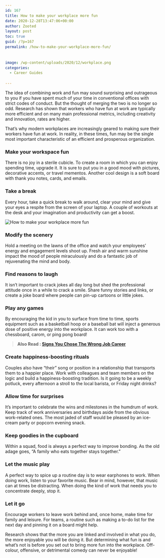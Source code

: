 ```yaml
---
id: 167
title: How to make your workplace more fun
date: 2020-12-28T13:47:06+00:00
author: Zooted
layout: post
toc: true
guid: /?p=167
permalink: /how-to-make-your-workplace-more-fun/


image: /wp-content/uploads/2020/12/workplace.png
categories:
  - Career Guides
 
---
```

The idea of combining work and fun may sound surprising and outrageous to you if you have spent much of your time in conventional offices with strict codes of conduct. But the thought of merging the two is no longer so odd. Research has shown that workers who have fun at work are typically more efficient and on many main professional metrics, including creativity and innovation, rates are higher.

That&#8217;s why modern workplaces are increasingly geared to making sure their workers have fun at work. In reality, in these times, fun may be the single most important characteristic of an efficient and prosperous organization.

### Make your workspace fun

There is no joy in a sterile cubicle. To create a room in which you can enjoy spending time, upgrade it. It is sure to put you in a good mood with pictures, decorative accents, or travel mementos. Another cool design is a soft board with thank you notes, cards, and emails.

### Take a break

Every hour, take a quick break to walk around, clear your mind and give your eyes a respite from the screen of your laptop. A couple of workouts at the desk and your imagination and productivity can get a boost. 

<img loading="lazy" width="624" height="351" src="/wp-content/uploads/2020/12/1539763936.png" alt="How to make your workplace more fun" class="wp-image-168" srcset="/wp-content/uploads/2020/12/1539763936.png 624w, /wp-content/uploads/2020/12/1539763936-300x169.png 300w" sizes="(max-width: 624px) 100vw, 624px" />  

### Modify the scenery

Hold a meeting on the lawns of the office and watch your employees&#8217; energy and engagement levels shoot up. Fresh air and warm sunshine impact the mood of people miraculously and do a fantastic job of rejuvenating the mind and body.

### Find reasons to laugh

It isn&#8217;t important to crack jokes all day long but shed the professional attitude once in a while to crack a smile. Share funny stories and links, or create a joke board where people can pin-up cartoons or little jokes.

### Play any games

By encouraging the kid in you to surface from time to time, sports equipment such as a basketball hoop or a baseball bat will inject a generous dose of positive energy into the workplace. It can work too with a chessboard, carom, or ping pong board!

<blockquote class="wp-block-quote">
  <p>
    <strong>Also Read : <a href="/signs-you-chose-the-wrong-job-career/">Signs You Chose The Wrong Job Career</a></strong>
  </p>
</blockquote>

### Create happiness-boosting rituals

Couples also have &#8220;their&#8221; song or position in a relationship that transports them to a happier place. Work with colleagues and team members on the logic and build a happiness-boosting tradition. Is it going to be a weekly potluck, every afternoon a stroll to the local barista, or Friday night drinks?

### Allow time for surprises

It&#8217;s important to celebrate the wins and milestones in the humdrum of work. Keep track of work anniversaries and birthdays aside from the obvious work-related ones. The most jaded of staff would be pleased by an ice-cream party or popcorn evening snack.

### Keep goodies in the cupboard

Within a squad, food is always a perfect way to improve bonding. As the old adage goes, &#8220;A family who eats together stays together.&#8221;

### Let the music play

A perfect way to spice up a routine day is to wear earphones to work. When doing work, listen to your favorite music. Bear in mind, however, that music can at times be distracting. When doing the kind of work that needs you to concentrate deeply, stop it.

### Let it go

Encourage workers to leave work behind and, once home, make time for family and leisure. For teams, a routine such as making a to-do list for the next day and pinning it on a board might help.

Research shows that the more you are linked and involved in what you do, the more enjoyable you will be doing it. But determining what fun is and what&#8217;s not is before you set out to bring more fun into the workplace. Off-colour, offensive, or detrimental comedy can never be enjoyable!
